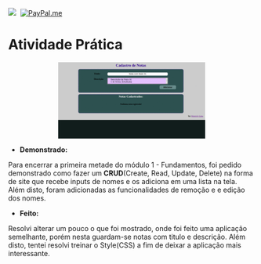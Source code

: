 <a href ="https://www.linkedin.com/in/henrickyl/"><img src="https://image.flaticon.com/icons/svg/174/174857.svg" width="20" style="margin-right:5px"></a>
[![PayPal.me](https://img.shields.io/badge/paypal-donate-119fde.svg)](https://www.paypal.com/cgi-bin/webscr?cmd=_donations&business=5EYBZRRUNZ7UA&currency_code=BRL&source=url)

# Atividade Prática

<img src="desafio.gif" width="300px" style="display:flex;margin:auto;">

* **Demonstrado:**

Para encerrar a primeira metade do módulo 1 - Fundamentos, foi pedido demonstrado como fazer um **CRUD**(Create, Read, Update, Delete) na forma de site que recebe inputs de nomes e os adiciona em uma lista na tela. Além disto, foram adicionadas as funcionalidades de remoção e e edição dos nomes. 

* **Feito:**

Resolvi alterar um pouco o que foi mostrado, onde foi feito uma aplicação semelhante, porém nesta guardam-se notas com titulo e descrição. Além disto, tentei resolvi treinar o Style(CSS) a fim de deixar a aplicação mais interessante.